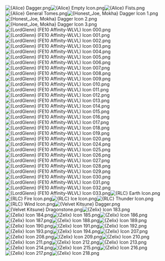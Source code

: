 ![{Alice} Dagger.png](https://raw.githubusercontent.com/Klokinator/FE-Repo/main/Item%20Icons/Special%20-%20WLVL%20Icons/%7BAlice%7D%20Dagger.png "{Alice} Dagger.png")![{Alice} Empty Icon.png](https://raw.githubusercontent.com/Klokinator/FE-Repo/main/Item%20Icons/Special%20-%20WLVL%20Icons/%7BAlice%7D%20Empty%20Icon.png "{Alice} Empty Icon.png")![{Alice} Fists.png](https://raw.githubusercontent.com/Klokinator/FE-Repo/main/Item%20Icons/Special%20-%20WLVL%20Icons/%7BAlice%7D%20Fists.png "{Alice} Fists.png")![{Alice} General Tomes.png](https://raw.githubusercontent.com/Klokinator/FE-Repo/main/Item%20Icons/Special%20-%20WLVL%20Icons/%7BAlice%7D%20General%20Tomes.png "{Alice} General Tomes.png")![{Honest_Joe, Mokha} Dagger Icon 1.png](https://raw.githubusercontent.com/Klokinator/FE-Repo/main/Item%20Icons/Special%20-%20WLVL%20Icons/%7BHonest_Joe,%20Mokha%7D%20Dagger%20Icon%201.png "{Honest_Joe, Mokha} Dagger Icon 1.png")![{Honest_Joe, Mokha} Dagger Icon 2.png](https://raw.githubusercontent.com/Klokinator/FE-Repo/main/Item%20Icons/Special%20-%20WLVL%20Icons/%7BHonest_Joe,%20Mokha%7D%20Dagger%20Icon%202.png "{Honest_Joe, Mokha} Dagger Icon 2.png")![{Honest_Joe, Mokha} Dagger Icon 3.png](https://raw.githubusercontent.com/Klokinator/FE-Repo/main/Item%20Icons/Special%20-%20WLVL%20Icons/%7BHonest_Joe,%20Mokha%7D%20Dagger%20Icon%203.png "{Honest_Joe, Mokha} Dagger Icon 3.png")![{LordGlenn} (FE10 Affinity-WLVL) Icon 000.png](https://raw.githubusercontent.com/Klokinator/FE-Repo/main/Item%20Icons/Special%20-%20WLVL%20Icons/%7BLordGlenn%7D%20(FE10%20Affinity-WLVL)%20Icon%20000.png "{LordGlenn} (FE10 Affinity-WLVL) Icon 000.png")![{LordGlenn} (FE10 Affinity-WLVL) Icon 001.png](https://raw.githubusercontent.com/Klokinator/FE-Repo/main/Item%20Icons/Special%20-%20WLVL%20Icons/%7BLordGlenn%7D%20(FE10%20Affinity-WLVL)%20Icon%20001.png "{LordGlenn} (FE10 Affinity-WLVL) Icon 001.png")![{LordGlenn} (FE10 Affinity-WLVL) Icon 002.png](https://raw.githubusercontent.com/Klokinator/FE-Repo/main/Item%20Icons/Special%20-%20WLVL%20Icons/%7BLordGlenn%7D%20(FE10%20Affinity-WLVL)%20Icon%20002.png "{LordGlenn} (FE10 Affinity-WLVL) Icon 002.png")![{LordGlenn} (FE10 Affinity-WLVL) Icon 003.png](https://raw.githubusercontent.com/Klokinator/FE-Repo/main/Item%20Icons/Special%20-%20WLVL%20Icons/%7BLordGlenn%7D%20(FE10%20Affinity-WLVL)%20Icon%20003.png "{LordGlenn} (FE10 Affinity-WLVL) Icon 003.png")![{LordGlenn} (FE10 Affinity-WLVL) Icon 004.png](https://raw.githubusercontent.com/Klokinator/FE-Repo/main/Item%20Icons/Special%20-%20WLVL%20Icons/%7BLordGlenn%7D%20(FE10%20Affinity-WLVL)%20Icon%20004.png "{LordGlenn} (FE10 Affinity-WLVL) Icon 004.png")![{LordGlenn} (FE10 Affinity-WLVL) Icon 005.png](https://raw.githubusercontent.com/Klokinator/FE-Repo/main/Item%20Icons/Special%20-%20WLVL%20Icons/%7BLordGlenn%7D%20(FE10%20Affinity-WLVL)%20Icon%20005.png "{LordGlenn} (FE10 Affinity-WLVL) Icon 005.png")![{LordGlenn} (FE10 Affinity-WLVL) Icon 006.png](https://raw.githubusercontent.com/Klokinator/FE-Repo/main/Item%20Icons/Special%20-%20WLVL%20Icons/%7BLordGlenn%7D%20(FE10%20Affinity-WLVL)%20Icon%20006.png "{LordGlenn} (FE10 Affinity-WLVL) Icon 006.png")![{LordGlenn} (FE10 Affinity-WLVL) Icon 007.png](https://raw.githubusercontent.com/Klokinator/FE-Repo/main/Item%20Icons/Special%20-%20WLVL%20Icons/%7BLordGlenn%7D%20(FE10%20Affinity-WLVL)%20Icon%20007.png "{LordGlenn} (FE10 Affinity-WLVL) Icon 007.png")![{LordGlenn} (FE10 Affinity-WLVL) Icon 008.png](https://raw.githubusercontent.com/Klokinator/FE-Repo/main/Item%20Icons/Special%20-%20WLVL%20Icons/%7BLordGlenn%7D%20(FE10%20Affinity-WLVL)%20Icon%20008.png "{LordGlenn} (FE10 Affinity-WLVL) Icon 008.png")![{LordGlenn} (FE10 Affinity-WLVL) Icon 009.png](https://raw.githubusercontent.com/Klokinator/FE-Repo/main/Item%20Icons/Special%20-%20WLVL%20Icons/%7BLordGlenn%7D%20(FE10%20Affinity-WLVL)%20Icon%20009.png "{LordGlenn} (FE10 Affinity-WLVL) Icon 009.png")![{LordGlenn} (FE10 Affinity-WLVL) Icon 010.png](https://raw.githubusercontent.com/Klokinator/FE-Repo/main/Item%20Icons/Special%20-%20WLVL%20Icons/%7BLordGlenn%7D%20(FE10%20Affinity-WLVL)%20Icon%20010.png "{LordGlenn} (FE10 Affinity-WLVL) Icon 010.png")![{LordGlenn} (FE10 Affinity-WLVL) Icon 011.png](https://raw.githubusercontent.com/Klokinator/FE-Repo/main/Item%20Icons/Special%20-%20WLVL%20Icons/%7BLordGlenn%7D%20(FE10%20Affinity-WLVL)%20Icon%20011.png "{LordGlenn} (FE10 Affinity-WLVL) Icon 011.png")![{LordGlenn} (FE10 Affinity-WLVL) Icon 012.png](https://raw.githubusercontent.com/Klokinator/FE-Repo/main/Item%20Icons/Special%20-%20WLVL%20Icons/%7BLordGlenn%7D%20(FE10%20Affinity-WLVL)%20Icon%20012.png "{LordGlenn} (FE10 Affinity-WLVL) Icon 012.png")![{LordGlenn} (FE10 Affinity-WLVL) Icon 013.png](https://raw.githubusercontent.com/Klokinator/FE-Repo/main/Item%20Icons/Special%20-%20WLVL%20Icons/%7BLordGlenn%7D%20(FE10%20Affinity-WLVL)%20Icon%20013.png "{LordGlenn} (FE10 Affinity-WLVL) Icon 013.png")![{LordGlenn} (FE10 Affinity-WLVL) Icon 014.png](https://raw.githubusercontent.com/Klokinator/FE-Repo/main/Item%20Icons/Special%20-%20WLVL%20Icons/%7BLordGlenn%7D%20(FE10%20Affinity-WLVL)%20Icon%20014.png "{LordGlenn} (FE10 Affinity-WLVL) Icon 014.png")![{LordGlenn} (FE10 Affinity-WLVL) Icon 015.png](https://raw.githubusercontent.com/Klokinator/FE-Repo/main/Item%20Icons/Special%20-%20WLVL%20Icons/%7BLordGlenn%7D%20(FE10%20Affinity-WLVL)%20Icon%20015.png "{LordGlenn} (FE10 Affinity-WLVL) Icon 015.png")![{LordGlenn} (FE10 Affinity-WLVL) Icon 016.png](https://raw.githubusercontent.com/Klokinator/FE-Repo/main/Item%20Icons/Special%20-%20WLVL%20Icons/%7BLordGlenn%7D%20(FE10%20Affinity-WLVL)%20Icon%20016.png "{LordGlenn} (FE10 Affinity-WLVL) Icon 016.png")![{LordGlenn} (FE10 Affinity-WLVL) Icon 017.png](https://raw.githubusercontent.com/Klokinator/FE-Repo/main/Item%20Icons/Special%20-%20WLVL%20Icons/%7BLordGlenn%7D%20(FE10%20Affinity-WLVL)%20Icon%20017.png "{LordGlenn} (FE10 Affinity-WLVL) Icon 017.png")![{LordGlenn} (FE10 Affinity-WLVL) Icon 018.png](https://raw.githubusercontent.com/Klokinator/FE-Repo/main/Item%20Icons/Special%20-%20WLVL%20Icons/%7BLordGlenn%7D%20(FE10%20Affinity-WLVL)%20Icon%20018.png "{LordGlenn} (FE10 Affinity-WLVL) Icon 018.png")![{LordGlenn} (FE10 Affinity-WLVL) Icon 019.png](https://raw.githubusercontent.com/Klokinator/FE-Repo/main/Item%20Icons/Special%20-%20WLVL%20Icons/%7BLordGlenn%7D%20(FE10%20Affinity-WLVL)%20Icon%20019.png "{LordGlenn} (FE10 Affinity-WLVL) Icon 019.png")![{LordGlenn} (FE10 Affinity-WLVL) Icon 020.png](https://raw.githubusercontent.com/Klokinator/FE-Repo/main/Item%20Icons/Special%20-%20WLVL%20Icons/%7BLordGlenn%7D%20(FE10%20Affinity-WLVL)%20Icon%20020.png "{LordGlenn} (FE10 Affinity-WLVL) Icon 020.png")![{LordGlenn} (FE10 Affinity-WLVL) Icon 024.png](https://raw.githubusercontent.com/Klokinator/FE-Repo/main/Item%20Icons/Special%20-%20WLVL%20Icons/%7BLordGlenn%7D%20(FE10%20Affinity-WLVL)%20Icon%20024.png "{LordGlenn} (FE10 Affinity-WLVL) Icon 024.png")![{LordGlenn} (FE10 Affinity-WLVL) Icon 025.png](https://raw.githubusercontent.com/Klokinator/FE-Repo/main/Item%20Icons/Special%20-%20WLVL%20Icons/%7BLordGlenn%7D%20(FE10%20Affinity-WLVL)%20Icon%20025.png "{LordGlenn} (FE10 Affinity-WLVL) Icon 025.png")![{LordGlenn} (FE10 Affinity-WLVL) Icon 026.png](https://raw.githubusercontent.com/Klokinator/FE-Repo/main/Item%20Icons/Special%20-%20WLVL%20Icons/%7BLordGlenn%7D%20(FE10%20Affinity-WLVL)%20Icon%20026.png "{LordGlenn} (FE10 Affinity-WLVL) Icon 026.png")![{LordGlenn} (FE10 Affinity-WLVL) Icon 027.png](https://raw.githubusercontent.com/Klokinator/FE-Repo/main/Item%20Icons/Special%20-%20WLVL%20Icons/%7BLordGlenn%7D%20(FE10%20Affinity-WLVL)%20Icon%20027.png "{LordGlenn} (FE10 Affinity-WLVL) Icon 027.png")![{LordGlenn} (FE10 Affinity-WLVL) Icon 028.png](https://raw.githubusercontent.com/Klokinator/FE-Repo/main/Item%20Icons/Special%20-%20WLVL%20Icons/%7BLordGlenn%7D%20(FE10%20Affinity-WLVL)%20Icon%20028.png "{LordGlenn} (FE10 Affinity-WLVL) Icon 028.png")![{LordGlenn} (FE10 Affinity-WLVL) Icon 029.png](https://raw.githubusercontent.com/Klokinator/FE-Repo/main/Item%20Icons/Special%20-%20WLVL%20Icons/%7BLordGlenn%7D%20(FE10%20Affinity-WLVL)%20Icon%20029.png "{LordGlenn} (FE10 Affinity-WLVL) Icon 029.png")![{LordGlenn} (FE10 Affinity-WLVL) Icon 030.png](https://raw.githubusercontent.com/Klokinator/FE-Repo/main/Item%20Icons/Special%20-%20WLVL%20Icons/%7BLordGlenn%7D%20(FE10%20Affinity-WLVL)%20Icon%20030.png "{LordGlenn} (FE10 Affinity-WLVL) Icon 030.png")![{LordGlenn} (FE10 Affinity-WLVL) Icon 031.png](https://raw.githubusercontent.com/Klokinator/FE-Repo/main/Item%20Icons/Special%20-%20WLVL%20Icons/%7BLordGlenn%7D%20(FE10%20Affinity-WLVL)%20Icon%20031.png "{LordGlenn} (FE10 Affinity-WLVL) Icon 031.png")![{LordGlenn} (FE10 Affinity-WLVL) Icon 032.png](https://raw.githubusercontent.com/Klokinator/FE-Repo/main/Item%20Icons/Special%20-%20WLVL%20Icons/%7BLordGlenn%7D%20(FE10%20Affinity-WLVL)%20Icon%20032.png "{LordGlenn} (FE10 Affinity-WLVL) Icon 032.png")![{LordGlenn} (FE10 Affinity-WLVL) Icon 033.png](https://raw.githubusercontent.com/Klokinator/FE-Repo/main/Item%20Icons/Special%20-%20WLVL%20Icons/%7BLordGlenn%7D%20(FE10%20Affinity-WLVL)%20Icon%20033.png "{LordGlenn} (FE10 Affinity-WLVL) Icon 033.png")![{RLC} Earth Icon.png](https://raw.githubusercontent.com/Klokinator/FE-Repo/main/Item%20Icons/Special%20-%20WLVL%20Icons/%7BRLC%7D%20Earth%20Icon.png "{RLC} Earth Icon.png")![{RLC} Fire Icon.png](https://raw.githubusercontent.com/Klokinator/FE-Repo/main/Item%20Icons/Special%20-%20WLVL%20Icons/%7BRLC%7D%20Fire%20Icon.png "{RLC} Fire Icon.png")![{RLC} Ice Icon.png](https://raw.githubusercontent.com/Klokinator/FE-Repo/main/Item%20Icons/Special%20-%20WLVL%20Icons/%7BRLC%7D%20Ice%20Icon.png "{RLC} Ice Icon.png")![{RLC} Thunder Icon.png](https://raw.githubusercontent.com/Klokinator/FE-Repo/main/Item%20Icons/Special%20-%20WLVL%20Icons/%7BRLC%7D%20Thunder%20Icon.png "{RLC} Thunder Icon.png")![{RLC} Wind Icon.png](https://raw.githubusercontent.com/Klokinator/FE-Repo/main/Item%20Icons/Special%20-%20WLVL%20Icons/%7BRLC%7D%20Wind%20Icon.png "{RLC} Wind Icon.png")![{Velvet Kitsune} Dagger.png](https://raw.githubusercontent.com/Klokinator/FE-Repo/main/Item%20Icons/Special%20-%20WLVL%20Icons/%7BVelvet%20Kitsune%7D%20Dagger.png "{Velvet Kitsune} Dagger.png")![{Velvet Kitsune} Dragonstone.png](https://raw.githubusercontent.com/Klokinator/FE-Repo/main/Item%20Icons/Special%20-%20WLVL%20Icons/%7BVelvet%20Kitsune%7D%20Dragonstone.png "{Velvet Kitsune} Dragonstone.png")![{Zelix} Icon 183.png](https://raw.githubusercontent.com/Klokinator/FE-Repo/main/Item%20Icons/Special%20-%20WLVL%20Icons/%7BZelix%7D%20Icon%20183.png "{Zelix} Icon 183.png")![{Zelix} Icon 184.png](https://raw.githubusercontent.com/Klokinator/FE-Repo/main/Item%20Icons/Special%20-%20WLVL%20Icons/%7BZelix%7D%20Icon%20184.png "{Zelix} Icon 184.png")![{Zelix} Icon 185.png](https://raw.githubusercontent.com/Klokinator/FE-Repo/main/Item%20Icons/Special%20-%20WLVL%20Icons/%7BZelix%7D%20Icon%20185.png "{Zelix} Icon 185.png")![{Zelix} Icon 186.png](https://raw.githubusercontent.com/Klokinator/FE-Repo/main/Item%20Icons/Special%20-%20WLVL%20Icons/%7BZelix%7D%20Icon%20186.png "{Zelix} Icon 186.png")![{Zelix} Icon 187.png](https://raw.githubusercontent.com/Klokinator/FE-Repo/main/Item%20Icons/Special%20-%20WLVL%20Icons/%7BZelix%7D%20Icon%20187.png "{Zelix} Icon 187.png")![{Zelix} Icon 188.png](https://raw.githubusercontent.com/Klokinator/FE-Repo/main/Item%20Icons/Special%20-%20WLVL%20Icons/%7BZelix%7D%20Icon%20188.png "{Zelix} Icon 188.png")![{Zelix} Icon 189.png](https://raw.githubusercontent.com/Klokinator/FE-Repo/main/Item%20Icons/Special%20-%20WLVL%20Icons/%7BZelix%7D%20Icon%20189.png "{Zelix} Icon 189.png")![{Zelix} Icon 190.png](https://raw.githubusercontent.com/Klokinator/FE-Repo/main/Item%20Icons/Special%20-%20WLVL%20Icons/%7BZelix%7D%20Icon%20190.png "{Zelix} Icon 190.png")![{Zelix} Icon 191.png](https://raw.githubusercontent.com/Klokinator/FE-Repo/main/Item%20Icons/Special%20-%20WLVL%20Icons/%7BZelix%7D%20Icon%20191.png "{Zelix} Icon 191.png")![{Zelix} Icon 192.png](https://raw.githubusercontent.com/Klokinator/FE-Repo/main/Item%20Icons/Special%20-%20WLVL%20Icons/%7BZelix%7D%20Icon%20192.png "{Zelix} Icon 192.png")![{Zelix} Icon 193.png](https://raw.githubusercontent.com/Klokinator/FE-Repo/main/Item%20Icons/Special%20-%20WLVL%20Icons/%7BZelix%7D%20Icon%20193.png "{Zelix} Icon 193.png")![{Zelix} Icon 194.png](https://raw.githubusercontent.com/Klokinator/FE-Repo/main/Item%20Icons/Special%20-%20WLVL%20Icons/%7BZelix%7D%20Icon%20194.png "{Zelix} Icon 194.png")![{Zelix} Icon 207.png](https://raw.githubusercontent.com/Klokinator/FE-Repo/main/Item%20Icons/Special%20-%20WLVL%20Icons/%7BZelix%7D%20Icon%20207.png "{Zelix} Icon 207.png")![{Zelix} Icon 208.png](https://raw.githubusercontent.com/Klokinator/FE-Repo/main/Item%20Icons/Special%20-%20WLVL%20Icons/%7BZelix%7D%20Icon%20208.png "{Zelix} Icon 208.png")![{Zelix} Icon 209.png](https://raw.githubusercontent.com/Klokinator/FE-Repo/main/Item%20Icons/Special%20-%20WLVL%20Icons/%7BZelix%7D%20Icon%20209.png "{Zelix} Icon 209.png")![{Zelix} Icon 210.png](https://raw.githubusercontent.com/Klokinator/FE-Repo/main/Item%20Icons/Special%20-%20WLVL%20Icons/%7BZelix%7D%20Icon%20210.png "{Zelix} Icon 210.png")![{Zelix} Icon 211.png](https://raw.githubusercontent.com/Klokinator/FE-Repo/main/Item%20Icons/Special%20-%20WLVL%20Icons/%7BZelix%7D%20Icon%20211.png "{Zelix} Icon 211.png")![{Zelix} Icon 212.png](https://raw.githubusercontent.com/Klokinator/FE-Repo/main/Item%20Icons/Special%20-%20WLVL%20Icons/%7BZelix%7D%20Icon%20212.png "{Zelix} Icon 212.png")![{Zelix} Icon 213.png](https://raw.githubusercontent.com/Klokinator/FE-Repo/main/Item%20Icons/Special%20-%20WLVL%20Icons/%7BZelix%7D%20Icon%20213.png "{Zelix} Icon 213.png")![{Zelix} Icon 214.png](https://raw.githubusercontent.com/Klokinator/FE-Repo/main/Item%20Icons/Special%20-%20WLVL%20Icons/%7BZelix%7D%20Icon%20214.png "{Zelix} Icon 214.png")![{Zelix} Icon 215.png](https://raw.githubusercontent.com/Klokinator/FE-Repo/main/Item%20Icons/Special%20-%20WLVL%20Icons/%7BZelix%7D%20Icon%20215.png "{Zelix} Icon 215.png")![{Zelix} Icon 216.png](https://raw.githubusercontent.com/Klokinator/FE-Repo/main/Item%20Icons/Special%20-%20WLVL%20Icons/%7BZelix%7D%20Icon%20216.png "{Zelix} Icon 216.png")![{Zelix} Icon 217.png](https://raw.githubusercontent.com/Klokinator/FE-Repo/main/Item%20Icons/Special%20-%20WLVL%20Icons/%7BZelix%7D%20Icon%20217.png "{Zelix} Icon 217.png")![{Zelix} Icon 218.png](https://raw.githubusercontent.com/Klokinator/FE-Repo/main/Item%20Icons/Special%20-%20WLVL%20Icons/%7BZelix%7D%20Icon%20218.png "{Zelix} Icon 218.png")